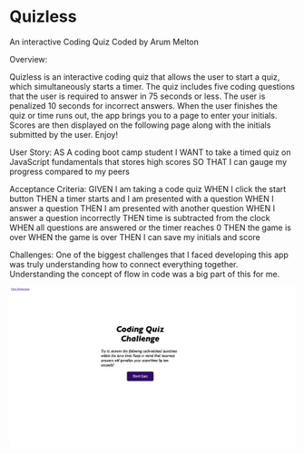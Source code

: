 # Quizless

An interactive Coding Quiz
Coded by Arum Melton

Overview:

Quizless is an interactive coding quiz that allows the user to start a quiz, which simultaneously starts a timer. The quiz includes five coding questions that the user is required to answer in 75 seconds or less. The user is penalized 10 seconds for incorrect answers. When the user finishes the quiz or time runs out, the app brings you to a page to enter your initials. Scores are then displayed on the following page along with the initials submitted by the user. Enjoy!

User Story:
AS A coding boot camp student
I WANT to take a timed quiz on JavaScript fundamentals that stores high scores
SO THAT I can gauge my progress compared to my peers

Acceptance Criteria:
GIVEN I am taking a code quiz
WHEN I click the start button
THEN a timer starts and I am presented with a question
WHEN I answer a question
THEN I am presented with another question
WHEN I answer a question incorrectly
THEN time is subtracted from the clock
WHEN all questions are answered or the timer reaches 0
THEN the game is over
WHEN the game is over
THEN I can save my initials and score

Challenges:
One of the biggest challenges that I faced developing this app was truly understanding how to connect everything together. Understanding the concept of flow in code was a big part of this for me.

![Screenshot](/examples/Example1.png)
